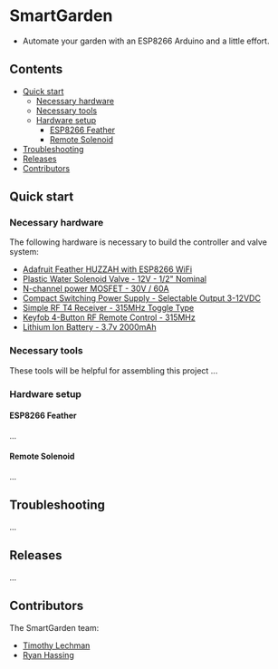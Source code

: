 # SmartGarden
- Automate your garden with an ESP8266 Arduino and a little effort.

## Contents
- [Quick start](#quickstart)
  - [Necessary hardware](#necessaryhardware)
  - [Necessary tools](#necessarytools)
  - [Hardware setup](#hardwaresetup)
    - [ESP8266 Feather](#esp8266feather)
    - [Remote Solenoid](#remotesolenoid)
- [Troubleshooting](#troubleshooting)
- [Releases](#releases)
- [Contributors](#contributors)

## Quick start <a name="quickstart"></a>
### Necessary hardware <a name="necessaryhardware"></a>
The following hardware is necessary to build the controller and valve system:
- [Adafruit Feather HUZZAH with ESP8266 WiFi](https://www.adafruit.com/product/2821)
- [Plastic Water Solenoid Valve - 12V - 1/2" Nominal](https://www.adafruit.com/product/997)
- [N-channel power MOSFET - 30V / 60A](https://www.adafruit.com/product/355)
- [Compact Switching Power Supply - Selectable Output 3-12VDC](https://www.adafruit.com/product/1448)
- [Simple RF T4 Receiver - 315MHz Toggle Type](https://www.adafruit.com/product/1097)
- [Keyfob 4-Button RF Remote Control - 315MHz](https://www.adafruit.com/product/1095)
- [Lithium Ion Battery - 3.7v 2000mAh](https://www.adafruit.com/product/2011)

### Necessary tools <a name="necessarytools"></a>
These tools will be helpful for assembling this project
...

### Hardware setup <a name="necessarytools"></a>
#### ESP8266 Feather <a name="esp8266feather"></a>
...

#### Remote Solenoid <a name="remotesolenoid"></a>
...

## Troubleshooting <a name="troubleshooting"></a>
...

## Releases <a name="releases"></a>
...

## Contributors <a name="contributors"></a>
The SmartGarden team:
- [Timothy Lechman](https://github.com/tlechman49)
- [Ryan Hassing](https://github.com/ryanhassing)
